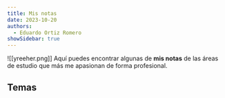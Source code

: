```yaml
---
title: Mis notas
date: 2023-10-20
authors:
  - Eduardo Ortiz Romero
showSidebar: true
---
```

![[yreeher.png]]
Aquí puedes encontrar algunas de **mis notas** de las áreas de estudio que más me apasionan de forma profesional.
## Temas

